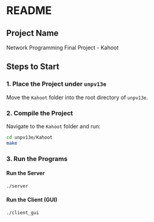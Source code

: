 # README

## Project Name
Network Programming Final Project - Kahoot

## Steps to Start

### 1. Place the Project under `unpv13e`
Move the `Kahoot` folder into the root directory of `unpv13e`.

### 2. Compile the Project
Navigate to the `Kahoot` folder and run:

```bash
cd unpv13e/Kahoot
make
```

### 3. Run the Programs

#### Run the Server
```bash
./server
```

#### Run the Client (GUI)
```bash
./client_gui
```

